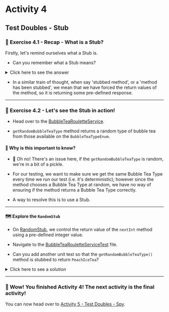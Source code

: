 # Activity 4

## Test Doubles - Stub

### 🔎 Exercise 4.1 - Recap - What is a Stub?

Firstly, let's remind ourselves what a Stub is.

- Can you remember what a Stub means?

<details>
<summary>Click here to see the answer</summary>
<pre>

An object designed with methods returning hardcoded/pre-defined responses.
We replace the real-life functionality to provide the values we need for testing purposes.

</pre>
</details>

- In a similar train of thought, when say 'stubbed method', or a 'method has been stubbed',
  we mean that we have forced the return values of the method, so it is returning some pre-defined response.
  
---

### 🔎 Exercise 4.2 - Let's see the Stub in action!

- Head over to the [BubbleTeaRouletteService](../src/main/java/com/techreturners/bubbleteaordersystem/service/BubbleTeaRouletteService.java).

- `getRandomBubbleTeaType` method returns a random type of bubble tea from those available on the `BubbleTeaTypeEnum`.

#### 🤔 Why is this important to know?

- 😬 Oh no! There's an issue here, if the `getRandomBubbleTeaType` is random, we're in a bit of a pickle.
  

- For our testing, we want to make sure we get the same Bubble Tea Type every time we run our test
  (i.e. it's deterministic); however since the method chooses a Bubble Tea Type at random,
  we have no way of ensuring if the method returns a Bubble Tea Type correctly.
  
- A way to resolve this is to use a Stub.
  
---

#### 🗺 Explore the `RandomStub`

- On [RandomStub](../src/test/java/testhelper/RandomStub.java), we control the return value of the `nextInt` method
using a pre-defined integer value.
  
- Navigate to the [BubbleTeaRouletteServiceTest](../src/test/java/BubbleTeaRouletteServiceTest.java) file.

- Can you add another unit test so that the `getRandomBubbleTeaType()` method is stubbed to return
`PeachIceTea`?

<details>
<summary>Click here to see a solution</summary>
<pre>

    @Test
    public void shouldGenerateARandomBubbleTeaTypePeachIceTeaWhenGetRandomBubbleTeaTypeIsCalled() {

        //Arrange
        RandomStub randomStub = new RandomStub(BubbleTeaTypeEnum.PeachIceTea.ordinal());
        BubbleTeaRouletteService bubbleTeaRouletteService = new BubbleTeaRouletteService(randomStub);

        //Act
        var actualResult = bubbleTeaRouletteService.getRandomBubbleTeaType();
        var expectedResult = BubbleTeaTypeEnum.PeachIceTea;

        //Assert
        assertEquals(expectedResult, actualResult);

    }

</pre>
</details>

---
### 🥳 Wow! You finished Activity 4! The next activity is the final activity!

You can now head over to [Activity 5 - Test Doubles - Spy](activity_5.md).

